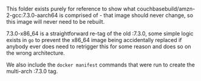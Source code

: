 This folder exists purely for reference to show what couchbasebuild/amzn-2-gcc:7.3.0-aarch64 is comprised of - that image should never change, so this image will never need to be rebuilt.

7.3.0-x86_64 is a straightforward re-tag of the old :7.3.0, some simple logic exists in `go` to prevent the x86_64 image being accidentally replaced if anybody ever does need to retrigger this for some reason and does so on the wrong architecture.

We also include the `docker manifest` commands that were run to create the multi-arch :7.3.0 tag.